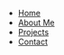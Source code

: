 <nav>
    <ul>
        <li><a href="index.html">Home</a></li>
        <li><a href="about.html">About Me</a></li>
        <li><a href="projects.html">Projects</a></li>
        <li><a href="contact.html">Contact</a></li>
    </ul>
</nav>
